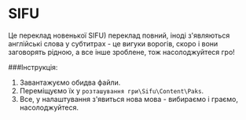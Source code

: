 # SIFU

Це переклад новенької SIFU) переклад повний, іноді з'являються англійські слова у субтитрах - це вигуки ворогів, скоро і вони заговорять рідною, а все інше зроблене, тож насолоджуйтеся гро!<br>

###Інструкція:

1. Завантажуємо обидва файли.
2. Переміщуємо їх у `розташування гри\Sifu\Content\Paks`.
3. Все, у налаштування з'явиться нова мова - вибираємо і граємо, насолоджуйтеся.
